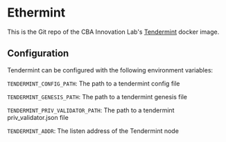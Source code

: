 # Ethermint

This is the Git repo of the CBA Innovation Lab's [Tendermint](https://github.com/tendermint/tendermint) docker image.

## Configuration

Tendermint can be configured with the following environment variables:

`TENDERMINT_CONFIG_PATH`: The path to a tendermint config file

`TENDERMINT_GENESIS_PATH`: The path to a tendermint genesis file

`TENDERMINT_PRIV_VALIDATOR_PATH`: The path to a tendermint priv_validator.json file

`TENDERMINT_ADDR`: The listen address of the Tendermint node
